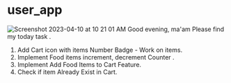 # user_app



![Screenshot 2023-04-10 at 10 21 01 AM](https://user-images.githubusercontent.com/126752734/230828395-aebeaf69-db35-4f80-8faa-68730b1fb2f2.png)
Good evening,
 ma'am
Please find my today task . 
1. Add Cart icon with items Number Badge - Work on items.
2. Implement Food items increment, decrement Counter .
3. Implement Add Food Items to Cart Feature.
4. Check if item Already Exist in Cart.